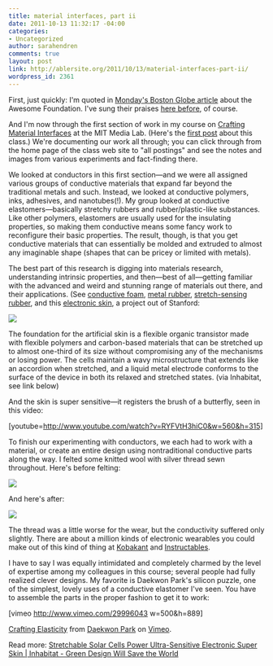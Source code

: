```yaml
---
title: material interfaces, part ii
date: 2011-10-13 11:32:17 -04:00
categories:
- Uncategorized
author: sarahendren
comments: true
layout: post
link: http://ablersite.org/2011/10/13/material-interfaces-part-ii/
wordpress_id: 2361
---
```


First, just quickly: I'm quoted in [Monday's Boston Globe article](http://www.bostonglobe.com/metro/2011/10/10/tiny-grants-keep-awesome-ideas-coming/qRvgQSZXuomCEr22F1ePYM/story.xml) about the Awesome Foundation. I've sung their praises [here before](http://www.ablersite.org/2011/04/the-edited-city-2-0/), of course.

And I'm now through the first section of work in my course on [Crafting Material Interfaces](http://material.media.mit.edu/) at the MIT Media Lab. (Here's the [first post](http://www.ablersite.org/2011/09/high-low-tech/) about this class.) We're documenting our work all through; you can click through from the home page of the class web site to "all postings" and see the notes and images from various experiments and fact-finding there.

We looked at conductors in this first section—and we were all assigned various groups of conductive materials that expand far beyond the traditional metals and such. Instead, we looked at conductive polymers, inks, adhesives, and nanotubes(!). My group looked at conductive elastomers—basically stretchy rubbers and rubber/plastic-like substances. Like other polymers, elastomers are usually used for the insulating properties, so making them conductive means some fancy work to reconfigure their basic properties. The result, though, is that you get conductive materials that can essentially be molded and extruded to almost any imaginable shape (shapes that can be pricey or limited with metals).

The best part of this research is digging into materials research, understanding intrinsic properties, and then—best of all—getting familiar with the advanced and weird and stunning range of materials out there, and their applications. (See [conductive foam](http://www.inventables.com/technologies/soft-conductive-foam), [metal rubber](http://www.metalrubber.com/), [stretch-sensing rubber](http://www.inventables.com/technologies/stretch-sensing-rubber), and this [electronic skin](http://inhabitat.com/stretchable-solar-cells-power-ultra-sensitive-electronic-super-skin/), a project out of Stanford:

[![](http://ablersite.files.wordpress.com/2011/10/newstretchab1.jpg)](http://ablersite.files.wordpress.com/2011/10/newstretchab1.jpg)


The foundation for the artificial skin is a flexible organic transistor made with flexible polymers and carbon-based materials that can be stretched up to almost one-third of its size without compromising any of the mechanisms or losing power. The cells maintain a wavy microstructure that extends like an accordion when stretched, and a liquid metal electrode conforms to the surface of the device in both its relaxed and stretched states. (via Inhabitat, see link below)


And the skin is super sensitive—it registers the brush of a butterfly, seen in this video:

[youtube=http://www.youtube.com/watch?v=RYFVtH3hiC0&w=560&h=315]

To finish our experimenting with conductors, we each had to work with a material, or create an entire design using nontraditional conductive parts along the way. I felted some knitted wool with silver thread sewn throughout. Here's before felting:

[![](http://ablersite.files.wordpress.com/2011/10/threaded-complete.jpg?w=768)](http://ablersite.files.wordpress.com/2011/10/threaded-complete.jpg)

And here's after:

[![](http://ablersite.files.wordpress.com/2011/10/second-wash.jpg?w=768)](http://ablersite.files.wordpress.com/2011/10/second-wash.jpg)

The thread was a little worse for the wear, but the conductivity suffered only slightly. There are about a million kinds of electronic wearables you could make out of this kind of thing at [Kobakant](http://www.kobakant.at/) and [Instructables](http://www.instructables.com/index).


I have to say I was equally intimidated and completely charmed by the level of expertise among my colleagues in this course; several people had fully realized clever designs. My favorite is Daekwon Park's silicon puzzle, one of the simplest, lovely uses of a conductive elastomer I've seen. You have to assemble the parts in the proper fashion to get it to work:



[vimeo http://www.vimeo.com/29996043 w=500&h=889] 

[Crafting Elasticity](http://vimeo.com/29996043) from [Daekwon Park](http://vimeo.com/user5614344) on [Vimeo](http://vimeo.com).





Read more: [Stretchable Solar Cells Power Ultra-Sensitive Electronic Super Skin | Inhabitat - Green Design Will Save the World](http://inhabitat.com/stretchable-solar-cells-power-ultra-sensitive-electronic-super-skin/#ixzz1afv5pAMb)
